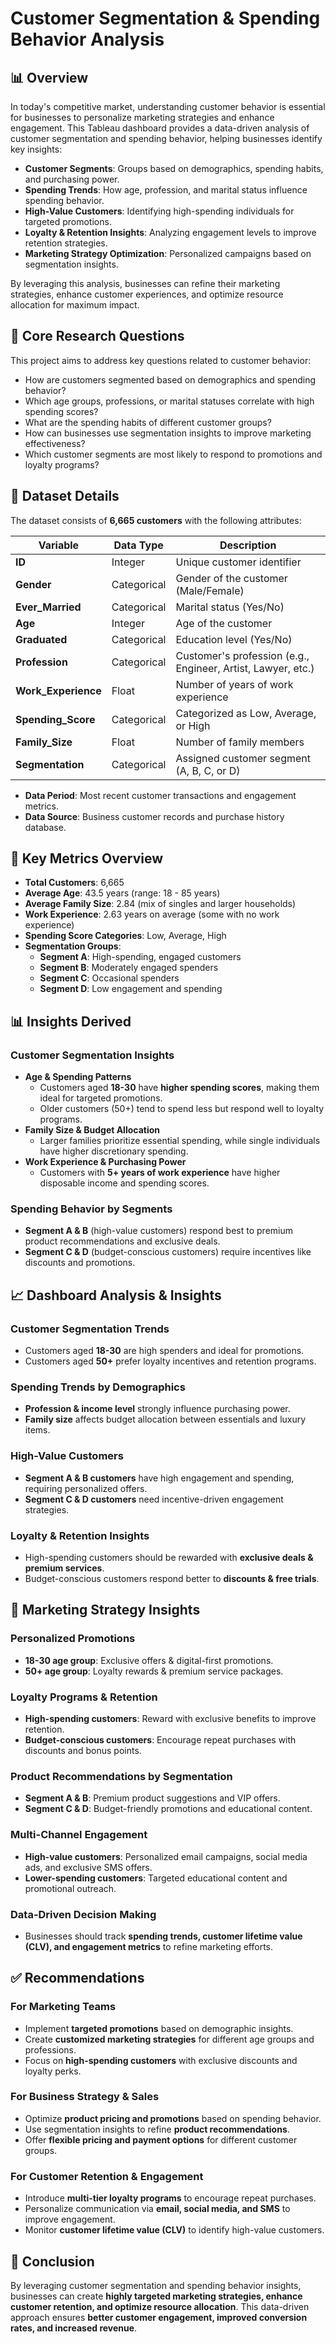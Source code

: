 # Customer Segmentation & Spending Behavior Analysis

## 📊 Overview
In today's competitive market, understanding customer behavior is essential for businesses to personalize marketing strategies and enhance engagement. This Tableau dashboard provides a data-driven analysis of customer segmentation and spending behavior, helping businesses identify key insights:

- **Customer Segments**: Groups based on demographics, spending habits, and purchasing power.
- **Spending Trends**: How age, profession, and marital status influence spending behavior.
- **High-Value Customers**: Identifying high-spending individuals for targeted promotions.
- **Loyalty & Retention Insights**: Analyzing engagement levels to improve retention strategies.
- **Marketing Strategy Optimization**: Personalized campaigns based on segmentation insights.

By leveraging this analysis, businesses can refine their marketing strategies, enhance customer experiences, and optimize resource allocation for maximum impact.

## 🎯 Core Research Questions
This project aims to address key questions related to customer behavior:

- How are customers segmented based on demographics and spending behavior?
- Which age groups, professions, or marital statuses correlate with high spending scores?
- What are the spending habits of different customer groups?
- How can businesses use segmentation insights to improve marketing effectiveness?
- Which customer segments are most likely to respond to promotions and loyalty programs?

## 📂 Dataset Details
The dataset consists of **6,665 customers** with the following attributes:

| Variable            | Data Type  | Description |
|---------------------|-----------|-------------|
| **ID**             | Integer    | Unique customer identifier |
| **Gender**         | Categorical | Gender of the customer (Male/Female) |
| **Ever_Married**   | Categorical | Marital status (Yes/No) |
| **Age**            | Integer    | Age of the customer |
| **Graduated**      | Categorical | Education level (Yes/No) |
| **Profession**     | Categorical | Customer's profession (e.g., Engineer, Artist, Lawyer, etc.) |
| **Work_Experience**| Float      | Number of years of work experience |
| **Spending_Score** | Categorical | Categorized as Low, Average, or High |
| **Family_Size**    | Float      | Number of family members |
| **Segmentation**   | Categorical | Assigned customer segment (A, B, C, or D) |

- **Data Period**: Most recent customer transactions and engagement metrics.
- **Data Source**: Business customer records and purchase history database.

## 🔑 Key Metrics Overview
- **Total Customers**: 6,665
- **Average Age**: 43.5 years (range: 18 - 85 years)
- **Average Family Size**: 2.84 (mix of singles and larger households)
- **Work Experience**: 2.63 years on average (some with no work experience)
- **Spending Score Categories**: Low, Average, High
- **Segmentation Groups**:
  - **Segment A**: High-spending, engaged customers
  - **Segment B**: Moderately engaged spenders
  - **Segment C**: Occasional spenders
  - **Segment D**: Low engagement and spending

## 📊 Insights Derived
### Customer Segmentation Insights
- **Age & Spending Patterns**
  - Customers aged **18-30** have **higher spending scores**, making them ideal for targeted promotions.
  - Older customers (50+) tend to spend less but respond well to loyalty programs.
- **Family Size & Budget Allocation**
  - Larger families prioritize essential spending, while single individuals have higher discretionary spending.
- **Work Experience & Purchasing Power**
  - Customers with **5+ years of work experience** have higher disposable income and spending scores.

### Spending Behavior by Segments
- **Segment A & B** (high-value customers) respond best to premium product recommendations and exclusive deals.
- **Segment C & D** (budget-conscious customers) require incentives like discounts and promotions.

## 📈 Dashboard Analysis & Insights
### Customer Segmentation Trends
- Customers aged **18-30** are high spenders and ideal for promotions.
- Customers aged **50+** prefer loyalty incentives and retention programs.

### Spending Trends by Demographics
- **Profession & income level** strongly influence purchasing power.
- **Family size** affects budget allocation between essentials and luxury items.

### High-Value Customers
- **Segment A & B customers** have high engagement and spending, requiring personalized offers.
- **Segment C & D customers** need incentive-driven engagement strategies.

### Loyalty & Retention Insights
- High-spending customers should be rewarded with **exclusive deals & premium services**.
- Budget-conscious customers respond better to **discounts & free trials**.

## 📌 Marketing Strategy Insights
### Personalized Promotions
- **18-30 age group**: Exclusive offers & digital-first promotions.
- **50+ age group**: Loyalty rewards & premium service packages.

### Loyalty Programs & Retention
- **High-spending customers**: Reward with exclusive benefits to improve retention.
- **Budget-conscious customers**: Encourage repeat purchases with discounts and bonus points.

### Product Recommendations by Segmentation
- **Segment A & B**: Premium product suggestions and VIP offers.
- **Segment C & D**: Budget-friendly promotions and educational content.

### Multi-Channel Engagement
- **High-value customers**: Personalized email campaigns, social media ads, and exclusive SMS offers.
- **Lower-spending customers**: Targeted educational content and promotional outreach.

### Data-Driven Decision Making
- Businesses should track **spending trends, customer lifetime value (CLV), and engagement metrics** to refine marketing efforts.

## ✅ Recommendations
### For Marketing Teams
- Implement **targeted promotions** based on demographic insights.
- Create **customized marketing strategies** for different age groups and professions.
- Focus on **high-spending customers** with exclusive discounts and loyalty perks.

### For Business Strategy & Sales
- Optimize **product pricing and promotions** based on spending behavior.
- Use segmentation insights to refine **product recommendations**.
- Offer **flexible pricing and payment options** for different customer groups.

### For Customer Retention & Engagement
- Introduce **multi-tier loyalty programs** to encourage repeat purchases.
- Personalize communication via **email, social media, and SMS** to improve engagement.
- Monitor **customer lifetime value (CLV)** to identify high-value customers.

## 📌 Conclusion
By leveraging customer segmentation and spending behavior insights, businesses can create **highly targeted marketing strategies, enhance customer retention, and optimize resource allocation**. This data-driven approach ensures **better customer engagement, improved conversion rates, and increased revenue**.

